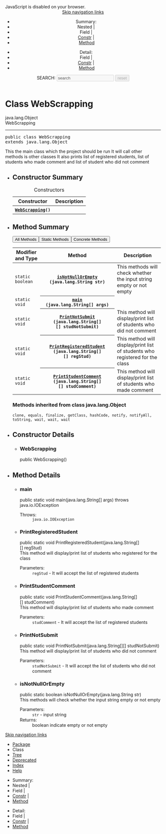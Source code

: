 <!DOCTYPE HTML>
<!-- NewPage -->
<html lang="en">
<head>
<!-- Generated by javadoc (15) on Sat Nov 28 15:54:33 SGT 2020 -->
<title>WebScrapping</title>
<meta http-equiv="Content-Type" content="text/html; charset=utf-8">
<meta name="dc.created" content="2020-11-28">
<meta name="description" content="declaration: class: WebScrapping">
<meta name="generator" content="javadoc/ClassWriterImpl">
<link rel="stylesheet" type="text/css" href="stylesheet.css" title="Style">
<link rel="stylesheet" type="text/css" href="script-dir/jquery-ui.min.css" title="Style">
<link rel="stylesheet" type="text/css" href="jquery-ui.overrides.css" title="Style">
<script type="text/javascript" src="script.js"></script>
<script type="text/javascript" src="script-dir/jquery-3.5.1.min.js"></script>
<script type="text/javascript" src="script-dir/jquery-ui.min.js"></script>
</head>
<body class="class-declaration-page">
<script type="text/javascript">var data = {"i0":9,"i1":9,"i2":9,"i3":9,"i4":9};
var tabs = {65535:["t0","All Methods"],1:["t1","Static Methods"],8:["t4","Concrete Methods"]};
var altColor = "alt-color";
var rowColor = "row-color";
var tableTab = "table-tab";
var activeTableTab = "active-table-tab";
var pathtoroot = "./";
loadScripts(document, 'script');</script>
<noscript>
<div>JavaScript is disabled on your browser.</div>
</noscript>
<div class="flex-box">
<header role="banner" class="flex-header">
<nav role="navigation">
<!-- ========= START OF TOP NAVBAR ======= -->
<div class="top-nav" id="navbar.top">
<div class="skip-nav"><a href="#skip.navbar.top" title="Skip navigation links">Skip navigation links</a></div>
<ul id="navbar.top.firstrow" class="nav-list" title="Navigation">
</ul>
</div>
<div class="sub-nav">
<div>
<ul class="sub-nav-list">
<li>Summary:&nbsp;</li>
<li>Nested&nbsp;|&nbsp;</li>
<li>Field&nbsp;|&nbsp;</li>
<li><a href="#constructor.summary">Constr</a>&nbsp;|&nbsp;</li>
<li><a href="#method.summary">Method</a></li>
</ul>
<ul class="sub-nav-list">
<li>Detail:&nbsp;</li>
<li>Field&nbsp;|&nbsp;</li>
<li><a href="#constructor.detail">Constr</a>&nbsp;|&nbsp;</li>
<li><a href="#method.detail">Method</a></li>
</ul>
</div>
<div class="nav-list-search"><label for="search">SEARCH:</label>
<input type="text" id="search" value="search" disabled="disabled">
<input type="reset" id="reset" value="reset" disabled="disabled">
</div>
</div>
<!-- ========= END OF TOP NAVBAR ========= -->
<span class="skip-nav" id="skip.navbar.top">
<!--   -->
</span></nav>
</header>
<div class="flex-content">
<main role="main">
<!-- ======== START OF CLASS DATA ======== -->
<div class="header">
<h1 title="Class WebScrapping" class="title">Class WebScrapping</h1>
</div>
<div class="inheritance" title="Inheritance Tree">java.lang.Object
<div class="inheritance">WebScrapping</div>
</div>
<section class="description">
<hr>
<pre>public class <span class="type-name-label">WebScrapping</span>
extends java.lang.Object</pre>
<div class="block">This the main class which the project should be run
 It will call other methods is other classes
 It also prints list of registered students, list of students who made comment and list of student who did not comment</div>
</section>
<section class="summary">
<ul class="summary-list">
<!-- ======== CONSTRUCTOR SUMMARY ======== -->
<li>
<section class="constructor-summary" id="constructor.summary">
<h2>Constructor Summary</h2>
<div class="member-summary">
<table class="summary-table">
<caption><span>Constructors</span></caption>
<thead>
<tr>
<th class="col-first" scope="col">Constructor</th>
<th class="col-last" scope="col">Description</th>
</tr>
</thead>
<tbody>
<tr class="alt-color">
<th class="col-constructor-name" scope="row"><code><span class="member-name-link"><a href="#%3Cinit%3E()">WebScrapping</a></span>()</code></th>
<td class="col-last">&nbsp;</td>
</tr>
</tbody>
</table>
</div>
</section>
</li>
<!-- ========== METHOD SUMMARY =========== -->
<li>
<section class="method-summary" id="method.summary">
<h2>Method Summary</h2>
<div class="member-summary" id="method-summary-table">
<div class="table-tabs" role="tablist" aria-orientation="horizontal"><button role="tab" aria-selected="true" aria-controls="method-summary-table.tabpanel" tabindex="0" onkeydown="switchTab(event)" id="t0" class="active-table-tab">All Methods</button><button role="tab" aria-selected="false" aria-controls="method-summary-table.tabpanel" tabindex="-1" onkeydown="switchTab(event)" id="t1" class="table-tab" onclick="show(1);">Static Methods</button><button role="tab" aria-selected="false" aria-controls="method-summary-table.tabpanel" tabindex="-1" onkeydown="switchTab(event)" id="t4" class="table-tab" onclick="show(8);">Concrete Methods</button></div>
<div id="method-summary-table.tabpanel" role="tabpanel">
<table class="summary-table" aria-labelledby="t0">
<thead>
<tr>
<th class="col-first" scope="col">Modifier and Type</th>
<th class="col-second" scope="col">Method</th>
<th class="col-last" scope="col">Description</th>
</tr>
</thead>
<tbody>
<tr class="alt-color" id="i0">
<td class="col-first"><code>static boolean</code></td>
<th class="col-second" scope="row"><code><span class="member-name-link"><a href="#isNotNullOrEmpty(java.lang.String)">isNotNullOrEmpty</a></span>&#8203;(java.lang.String&nbsp;str)</code></th>
<td class="col-last">
<div class="block">This methods will check whether the input string empty or not empty</div>
</td>
</tr>
<tr class="row-color" id="i1">
<td class="col-first"><code>static void</code></td>
<th class="col-second" scope="row"><code><span class="member-name-link"><a href="#main(java.lang.String%5B%5D)">main</a></span>&#8203;(java.lang.String[]&nbsp;args)</code></th>
<td class="col-last">&nbsp;</td>
</tr>
<tr class="alt-color" id="i2">
<td class="col-first"><code>static void</code></td>
<th class="col-second" scope="row"><code><span class="member-name-link"><a href="#PrintNotSubmit(java.lang.String%5B%5D%5B%5D)">PrintNotSubmit</a></span>&#8203;(java.lang.String[][]&nbsp;studNotSubmit)</code></th>
<td class="col-last">
<div class="block">This method will display/print list of students who did not comment</div>
</td>
</tr>
<tr class="row-color" id="i3">
<td class="col-first"><code>static void</code></td>
<th class="col-second" scope="row"><code><span class="member-name-link"><a href="#PrintRegisteredStudent(java.lang.String%5B%5D%5B%5D)">PrintRegisteredStudent</a></span>&#8203;(java.lang.String[][]&nbsp;regStud)</code></th>
<td class="col-last">
<div class="block">This method will display/print list of students who registered for the class</div>
</td>
</tr>
<tr class="alt-color" id="i4">
<td class="col-first"><code>static void</code></td>
<th class="col-second" scope="row"><code><span class="member-name-link"><a href="#PrintStudentComment(java.lang.String%5B%5D%5B%5D)">PrintStudentComment</a></span>&#8203;(java.lang.String[][]&nbsp;studComment)</code></th>
<td class="col-last">
<div class="block">This method will display/print list of students who made comment</div>
</td>
</tr>
</tbody>
</table>
</div>
</div>
<div class="inherited-list">
<h3 id="methods.inherited.from.class.java.lang.Object">Methods inherited from class&nbsp;java.lang.Object</h3>
<code>clone, equals, finalize, getClass, hashCode, notify, notifyAll, toString, wait, wait, wait</code></div>
</section>
</li>
</ul>
</section>
<section class="details">
<ul class="details-list">
<!-- ========= CONSTRUCTOR DETAIL ======== -->
<li>
<section class="constructor-details" id="constructor.detail">
<h2>Constructor Details</h2>
<ul class="member-list">
<li>
<section class="detail" id="&lt;init&gt;()">
<h3>WebScrapping</h3>
<div class="member-signature"><span class="modifiers">public</span>&nbsp;<span class="member-name">WebScrapping</span>()</div>
</section>
</li>
</ul>
</section>
</li>
<!-- ============ METHOD DETAIL ========== -->
<li>
<section class="method-details" id="method.detail">
<h2>Method Details</h2>
<ul class="member-list">
<li>
<section class="detail" id="main(java.lang.String[])">
<h3>main</h3>
<div class="member-signature"><span class="modifiers">public static</span>&nbsp;<span class="return-type">void</span>&nbsp;<span class="member-name">main</span>&#8203;(<span class="parameters">java.lang.String[]&nbsp;args)</span>
                 throws <span class="exceptions">java.io.IOException</span></div>
<dl class="notes">
<dt>Throws:</dt>
<dd><code>java.io.IOException</code></dd>
</dl>
</section>
</li>
<li>
<section class="detail" id="PrintRegisteredStudent(java.lang.String[][])">
<h3>PrintRegisteredStudent</h3>
<div class="member-signature"><span class="modifiers">public static</span>&nbsp;<span class="return-type">void</span>&nbsp;<span class="member-name">PrintRegisteredStudent</span>&#8203;(<span class="parameters">java.lang.String[][]&nbsp;regStud)</span></div>
<div class="block">This method will display/print list of students who registered for the class</div>
<dl class="notes">
<dt>Parameters:</dt>
<dd><code>regStud</code> - It will accept the list of registered students</dd>
</dl>
</section>
</li>
<li>
<section class="detail" id="PrintStudentComment(java.lang.String[][])">
<h3>PrintStudentComment</h3>
<div class="member-signature"><span class="modifiers">public static</span>&nbsp;<span class="return-type">void</span>&nbsp;<span class="member-name">PrintStudentComment</span>&#8203;(<span class="parameters">java.lang.String[][]&nbsp;studComment)</span></div>
<div class="block">This method will display/print list of students who made comment</div>
<dl class="notes">
<dt>Parameters:</dt>
<dd><code>studComment</code> - It will accept the list of registered students</dd>
</dl>
</section>
</li>
<li>
<section class="detail" id="PrintNotSubmit(java.lang.String[][])">
<h3>PrintNotSubmit</h3>
<div class="member-signature"><span class="modifiers">public static</span>&nbsp;<span class="return-type">void</span>&nbsp;<span class="member-name">PrintNotSubmit</span>&#8203;(<span class="parameters">java.lang.String[][]&nbsp;studNotSubmit)</span></div>
<div class="block">This method will display/print list of students who did not comment</div>
<dl class="notes">
<dt>Parameters:</dt>
<dd><code>studNotSubmit</code> - It will accept the list of students who did not comment</dd>
</dl>
</section>
</li>
<li>
<section class="detail" id="isNotNullOrEmpty(java.lang.String)">
<h3>isNotNullOrEmpty</h3>
<div class="member-signature"><span class="modifiers">public static</span>&nbsp;<span class="return-type">boolean</span>&nbsp;<span class="member-name">isNotNullOrEmpty</span>&#8203;(<span class="parameters">java.lang.String&nbsp;str)</span></div>
<div class="block">This methods will check whether the input string empty or not empty</div>
<dl class="notes">
<dt>Parameters:</dt>
<dd><code>str</code> - input string</dd>
<dt>Returns:</dt>
<dd>boolean indicate empty or not empty</dd>
</dl>
</section>
</li>
</ul>
</section>
</li>
</ul>
</section>
<!-- ========= END OF CLASS DATA ========= -->
</main>
<footer role="contentinfo">
<nav role="navigation">
<!-- ======= START OF BOTTOM NAVBAR ====== -->
<div class="bottom-nav" id="navbar.bottom">
<div class="skip-nav"><a href="#skip.navbar.bottom" title="Skip navigation links">Skip navigation links</a></div>
<ul id="navbar.bottom.firstrow" class="nav-list" title="Navigation">
<li><a href="package-summary.html">Package</a></li>
<li class="nav-bar-cell1-rev">Class</li>
<li><a href="package-tree.html">Tree</a></li>
<li><a href="deprecated-list.html">Deprecated</a></li>
<li><a href="index-files/index-1.html">Index</a></li>
<li><a href="help-doc.html">Help</a></li>
</ul>
</div>
<div class="sub-nav">
<div>
<ul class="sub-nav-list">
<li>Summary:&nbsp;</li>
<li>Nested&nbsp;|&nbsp;</li>
<li>Field&nbsp;|&nbsp;</li>
<li><a href="#constructor.summary">Constr</a>&nbsp;|&nbsp;</li>
<li><a href="#method.summary">Method</a></li>
</ul>
<ul class="sub-nav-list">
<li>Detail:&nbsp;</li>
<li>Field&nbsp;|&nbsp;</li>
<li><a href="#constructor.detail">Constr</a>&nbsp;|&nbsp;</li>
<li><a href="#method.detail">Method</a></li>
</ul>
</div>
</div>
<!-- ======== END OF BOTTOM NAVBAR ======= -->
<span class="skip-nav" id="skip.navbar.bottom">
<!--   -->
</span></nav>
</footer>
</div>
</div>
</body>
</html>
